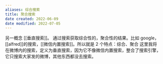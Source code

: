 ```yaml
---
aliases: 综合搜索
title: 聚合搜索
date created: 2022-06-09
date modified: 2022-07-05
---
```


另一概念 [[垂直搜索]]。
通过搜索获取综合性的，聚合性的结果。比如 google，[[alfred]]的搜索，[[微信内置搜索]]。所以就是 2 个特点：综合、聚合
这里我将在微博内的搜索，定义为垂直搜索，因为它不像微信内置搜索，整合了搜索引擎，它只搜索大家发的微博，其他东西都没去搜索。
